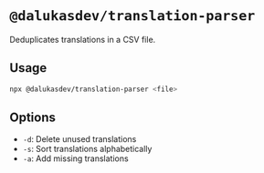 # `@dalukasdev/translation-parser`

Deduplicates translations in a CSV file.

## Usage

```bash
npx @dalukasdev/translation-parser <file>
```

## Options

- `-d`: Delete unused translations
- `-s`: Sort translations alphabetically
- `-a`: Add missing translations

